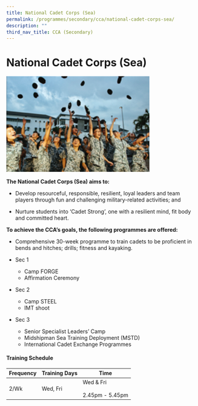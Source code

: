 ```yaml
---
title: National Cadet Corps (Sea)
permalink: /programmes/secondary/cca/national-cadet-corps-sea/
description: ""
third_nav_title: CCA (Secondary)
---
```

# National Cadet Corps (Sea)

<img src="/images/CCA/Secondary/NCC_v1.png"  
     style="width:75%">


**The National Cadet Corps (Sea) aims to:**

*   Develop resourceful, responsible, resilient, loyal leaders and team players through fun and challenging military-related activities; and  
    
*   Nurture students into ‘Cadet Strong’, one with a resilient mind, fit body and committed heart.  
    

**To achieve the CCA’s goals, the following programmes are offered:**  

*   Comprehensive 30-week programme to train cadets to be proficient in bends and hitches; drills; fitness and kayaking.  
    
*   Sec 1  
    

    *   Camp FORGE
    *   Affirmation Ceremony

*   Sec 2  
    

    *   Camp STEEL
    *   IMT shoot

*   Sec 3  
    

    *   Senior Specialist Leaders’ Camp
    *   Midshipman Sea Training Deployment (MSTD)
    *   International Cadet Exchange Programmes

#### Training Schedule

<table>
<thead>
  <tr>
    <th>Frequency</th>
    <th>Training Days</th>
    <th>Time</th>
  </tr>
</thead>
<tbody>
  <tr>
    <td>2/Wk</td>
    <td>Wed, Fri</td>
    <td>Wed &amp; Fri<br><br>2.45pm - 5.45pm</td>
  </tr>
</tbody>
</table>